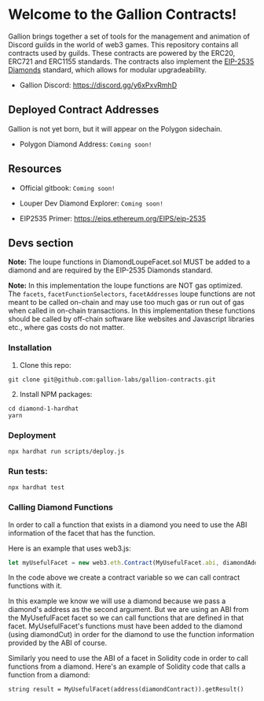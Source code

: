 # Welcome to the Gallion Contracts!

Gallion brings together a set of tools for the management and animation of Discord guilds in the world of web3 games. 
This repository contains all contracts used by guilds. These contracts are powered by the ERC20, ERC721 and ERC1155 standards. The contracts also implement the [EIP-2535 Diamonds](https://github.com/ethereum/EIPs/issues/2535) standard, which allows for modular upgradeability.

* Gallion Discord: https://discord.gg/y6xPxvRmhD

## Deployed Contract Addresses

Gallion is not yet born, but it will appear on the Polygon sidechain.

* Polygon Diamond Address: `Coming soon!`

## Resources

* Official gitbook: `Coming soon!`

* Louper Dev Diamond Explorer: `Coming soon!`

* EIP2535 Primer: https://eips.ethereum.org/EIPS/eip-2535

## Devs section

**Note:** The loupe functions in DiamondLoupeFacet.sol MUST be added to a diamond and are required by the EIP-2535 Diamonds standard.

**Note:** In this implementation the loupe functions are NOT gas optimized. The `facets`, `facetFunctionSelectors`, `facetAddresses` loupe functions are not meant to be called on-chain and may use too much gas or run out of gas when called in on-chain transactions. In this implementation these functions should be called by off-chain software like websites and Javascript libraries etc., where gas costs do not matter.


### Installation

1. Clone this repo:
```console
git clone git@github.com:gallion-labs/gallion-contracts.git
```

2. Install NPM packages:
```console
cd diamond-1-hardhat
yarn
```

### Deployment

```console
npx hardhat run scripts/deploy.js
```

### Run tests:
```console
npx hardhat test
```

### Calling Diamond Functions

In order to call a function that exists in a diamond you need to use the ABI information of the facet that has the function.

Here is an example that uses web3.js:

```javascript
let myUsefulFacet = new web3.eth.Contract(MyUsefulFacet.abi, diamondAddress);
```

In the code above we create a contract variable so we can call contract functions with it.

In this example we know we will use a diamond because we pass a diamond's address as the second argument. But we are using an ABI from the MyUsefulFacet facet so we can call functions that are defined in that facet. MyUsefulFacet's functions must have been added to the diamond (using diamondCut) in order for the diamond to use the function information provided by the ABI of course.

Similarly you need to use the ABI of a facet in Solidity code in order to call functions from a diamond. Here's an example of Solidity code that calls a function from a diamond:

```solidity
string result = MyUsefulFacet(address(diamondContract)).getResult()
```
